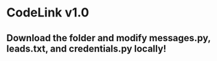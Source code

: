# CodeLink v1.0
## Download the folder and modify messages.py, leads.txt, and credentials.py locally!